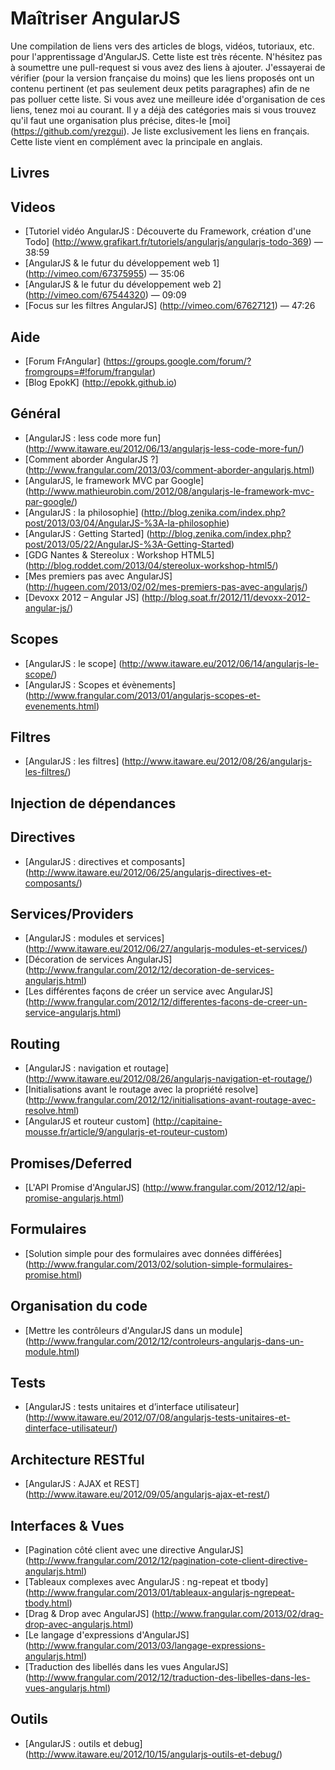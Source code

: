 Maîtriser AngularJS
===================

Une compilation de liens vers des articles de blogs, vidéos, tutoriaux, etc. pour l'apprentissage d'AngularJS.
Cette liste est très récente.
N'hésitez pas à soumettre une pull-request si vous avez des liens à ajouter.
J'essayerai de vérifier (pour la version française du moins) que les liens proposés ont un contenu pertinent (et pas seulement deux petits paragraphes) afin de ne pas polluer cette liste.
Si vous avez une meilleure idée d'organisation de ces liens, tenez moi au courant.
Il y a déjà des catégories mais si vous trouvez qu'il faut une organisation plus précise, dites-le [moi] (https://github.com/yrezgui).
Je liste exclusivement les liens en français. Cette liste vient en complément avec la principale en anglais.

## Livres

## Videos
* [Tutoriel vidéo AngularJS : Découverte du Framework, création d'une Todo] (http://www.grafikart.fr/tutoriels/angularjs/angularjs-todo-369) — 38:59
* [AngularJS & le futur du développement web 1] (http://vimeo.com/67375955) — 35:06
* [AngularJS & le futur du développement web 2] (http://vimeo.com/67544320) — 09:09
* [Focus sur les filtres AngularJS] (http://vimeo.com/67627121) — 47:26

## Aide
* [Forum FrAngular] (https://groups.google.com/forum/?fromgroups=#!forum/frangular)
* [Blog EpokK] (http://epokk.github.io)

## Général
* [AngularJS : less code more fun] (http://www.itaware.eu/2012/06/13/angularjs-less-code-more-fun/)
* [Comment aborder AngularJS ?] (http://www.frangular.com/2013/03/comment-aborder-angularjs.html)
* [AngularJS, le framework MVC par Google] (http://www.mathieurobin.com/2012/08/angularjs-le-framework-mvc-par-google/)
* [AngularJS : la philosophie] (http://blog.zenika.com/index.php?post/2013/03/04/AngularJS-%3A-la-philosophie)
* [AngularJS : Getting Started] (http://blog.zenika.com/index.php?post/2013/05/22/AngularJS-%3A-Getting-Started)
* [GDG Nantes & Stereolux : Workshop HTML5] (http://blog.roddet.com/2013/04/stereolux-workshop-html5/)
* [Mes premiers pas avec AngularJS] (http://hugeen.com/2013/02/02/mes-premiers-pas-avec-angularjs/)
* [Devoxx 2012 – Angular JS] (http://blog.soat.fr/2012/11/devoxx-2012-angular-js/)

## Scopes
* [AngularJS : le scope] (http://www.itaware.eu/2012/06/14/angularjs-le-scope/)
* [AngularJS : Scopes et évènements] (http://www.frangular.com/2013/01/angularjs-scopes-et-evenements.html)

## Filtres
* [AngularJS : les filtres] (http://www.itaware.eu/2012/08/26/angularjs-les-filtres/)

## Injection de dépendances

## Directives
* [AngularJS : directives et composants] (http://www.itaware.eu/2012/06/25/angularjs-directives-et-composants/)

## Services/Providers
* [AngularJS : modules et services] (http://www.itaware.eu/2012/06/27/angularjs-modules-et-services/)
* [Décoration de services AngularJS] (http://www.frangular.com/2012/12/decoration-de-services-angularjs.html)
* [Les différentes façons de créer un service avec AngularJS] (http://www.frangular.com/2012/12/differentes-facons-de-creer-un-service-angularjs.html)

## Routing
* [AngularJS : navigation et routage] (http://www.itaware.eu/2012/08/26/angularjs-navigation-et-routage/)
* [Initialisations avant le routage avec la propriété resolve] (http://www.frangular.com/2012/12/initialisations-avant-routage-avec-resolve.html)
* [AngularJS et routeur custom] (http://capitaine-mousse.fr/article/9/angularjs-et-routeur-custom)

## Promises/Deferred
* [L'API Promise d'AngularJS] (http://www.frangular.com/2012/12/api-promise-angularjs.html)

## Formulaires
* [Solution simple pour des formulaires avec données différées] (http://www.frangular.com/2013/02/solution-simple-formulaires-promise.html)

## Organisation du code
* [Mettre les contrôleurs d'AngularJS dans un module] (http://www.frangular.com/2012/12/controleurs-angularjs-dans-un-module.html)

## Tests
* [AngularJS : tests unitaires et d’interface utilisateur] (http://www.itaware.eu/2012/07/08/angularjs-tests-unitaires-et-dinterface-utilisateur/)

## Architecture RESTful
* [AngularJS : AJAX et REST] (http://www.itaware.eu/2012/09/05/angularjs-ajax-et-rest/)

## Interfaces & Vues
* [Pagination côté client avec une directive AngularJS] (http://www.frangular.com/2012/12/pagination-cote-client-directive-angularjs.html)
* [Tableaux complexes avec AngularJS : ng-repeat et tbody] (http://www.frangular.com/2013/01/tableaux-angularjs-ngrepeat-tbody.html)
* [Drag & Drop avec AngularJS] (http://www.frangular.com/2013/02/drag-drop-avec-angularjs.html)
* [Le langage d'expressions d'AngularJS] (http://www.frangular.com/2013/03/langage-expressions-angularjs.html)
* [Traduction des libellés dans les vues AngularJS] (http://www.frangular.com/2012/12/traduction-des-libelles-dans-les-vues-angularjs.html)

## Outils
* [AngularJS : outils et debug] (http://www.itaware.eu/2012/10/15/angularjs-outils-et-debug/)


